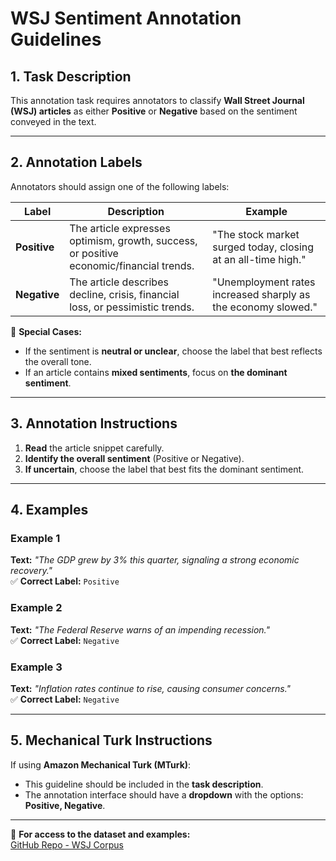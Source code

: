 # WSJ Sentiment Annotation Guidelines

## **1. Task Description**
This annotation task requires annotators to classify **Wall Street Journal (WSJ) articles** as either **Positive** or **Negative** based on the sentiment conveyed in the text.

---

## **2. Annotation Labels**
Annotators should assign one of the following labels:

| Label | Description | Example |
|--------|------------|---------|
| **Positive** | The article expresses optimism, growth, success, or positive economic/financial trends. | "The stock market surged today, closing at an all-time high." |
| **Negative** | The article describes decline, crisis, financial loss, or pessimistic trends. | "Unemployment rates increased sharply as the economy slowed." |

🔹 **Special Cases:**
- If the sentiment is **neutral or unclear**, choose the label that best reflects the overall tone.
- If an article contains **mixed sentiments**, focus on **the dominant sentiment**.

---

## **3. Annotation Instructions**
1. **Read** the article snippet carefully.
2. **Identify the overall sentiment** (Positive or Negative).
3. **If uncertain**, choose the label that best fits the dominant sentiment.

---

## **4. Examples**
### **Example 1**
**Text:** *"The GDP grew by 3% this quarter, signaling a strong economic recovery."*  
✅ **Correct Label:** `Positive`

### **Example 2**
**Text:** *"The Federal Reserve warns of an impending recession."*  
✅ **Correct Label:** `Negative`

### **Example 3**
**Text:** *"Inflation rates continue to rise, causing consumer concerns."*  
✅ **Correct Label:** `Negative`

---

## **5. Mechanical Turk Instructions**
If using **Amazon Mechanical Turk (MTurk)**:
- This guideline should be included in the **task description**.
- The annotation interface should have a **dropdown** with the options: **Positive, Negative**.

---
📌 **For access to the dataset and examples:**  
[GitHub Repo - WSJ Corpus](https://github.ubc.ca/yyyuchen/wsj-corpus-annotation)
